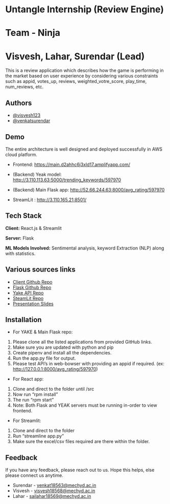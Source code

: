 
# Untangle Internship (Review Engine)
# Team - Ninja
# Visvesh, Lahar, Surendar (Lead)

This is a review application which describes how the game is performing in the market based on user experience by considering various constraints such as appid, votes_up, reviews, weighted_votre_score, play_time, num_reviews, etc.




## Authors

- [@visvesh123](https://www.github.com/visvesh123)
- [@venkatsurendar](https://www.github.com/venkatsurendar)



## Demo
The entire architecture is well designed and deployed successfully in AWS cloud platform. 
- Frontend: https://main.d2ahhc6j3xld17.amplifyapp.com/
 
- (Backend) Yeak model: http://3.110.113.63:5000/trending_keywords/597970
- (Backend)	Main Flask app: http://52.66.244.63:8000/avg_rating/597970 
- StreamLit : http://3.110.165.21:8501/



## Tech Stack

**Client:** React.js & Streamlit

**Server:** Flask

**ML Models Involved:** Sentimental analysis, keyword Extraction (NLP) along with statistics.

## Various sources links

 - [Client Github Repo](https://github.com/visvesh123/untangle_client.git)
 - [Flask Github Repo](https://github.com/visvesh123/UntangleIntern.git)
 - [Yake API Repo](https://github.com/visvesh123/keybert.git)
 - [SteamLit Repo]()
 - [Presentation Slides]( https://app.pitch.com/app/public/player/9e500ac4-c37c-4bc1-815c-74ee72e926ec)


## Installation


- For YAKE & Main Flask repo:
1. Please clone all the listed applications from provided GitHub links.
2. Make sure you are updated with python and pip
3. Create pipenv and install all the dependencies.
4. Run the app.py file for output.
5. Please test API’s in web-bowser with providing an appid if required. (ex: http://127.0.0.1:8000/avg_rating/597970)


- For React app:
1. Clone and direct to the folder until /src
2. Now run “rpm install”
3. The run “rpm start”
4. Note: Both Flask and YEAK servers must be running in-order to view frontend.

- For Streamlit:
1. Clone and direct to the folder
2. Run “streamline app.py”
3. Make sure the excel/csv files required are there within the folder.
## Feedback

If you have any feedback, please reach out to us.
Hope this helps, else please connect us anytime.
- Surendar - venkat18563@mechyd.ac.in
- Visvesh - visvesh18568@mechyd.ac.in
- Lahar - sailahar18569@mechyd.ac.in

